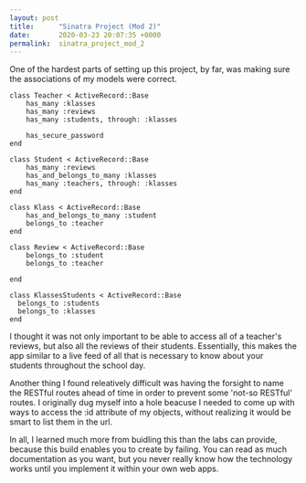 ```yaml
---
layout: post
title:      "Sinatra Project (Mod 2)"
date:       2020-03-23 20:07:35 +0000
permalink:  sinatra_project_mod_2
---
```



One of the hardest parts of setting up this project, by far, was making sure the associations of my models were correct. 

```
class Teacher < ActiveRecord::Base
    has_many :klasses
    has_many :reviews
    has_many :students, through: :klasses
    
    has_secure_password
end
```

```
class Student < ActiveRecord::Base
    has_many :reviews
    has_and_belongs_to_many :klasses
    has_many :teachers, through: :klasses
end
```

```
class Klass < ActiveRecord::Base
    has_and_belongs_to_many :student
    belongs_to :teacher 
end
```

```
class Review < ActiveRecord::Base
    belongs_to :student
    belongs_to :teacher
    
end
```

```
class KlassesStudents < ActiveRecord::Base
  belongs_to :students
  belongs_to :klasses
end
```

I thought it was not only important to be able to access all of a teacher's reviews, but also all the reviews of their students. Essentially, this makes the app similar to a live feed of all that is necessary to know about your students throughout the school day. 

Another thing I found releatively difficult was having the forsight to name the RESTful routes ahead of time in order to prevent some 'not-so RESTful' routes. I originally dug myself into a hole beacuse I needed to come up with ways to access the :id attribute of my objects, without realizing it would be smart to list them in the url. 

In all, I learned much more from buidling this than the labs can provide, because this build enables you to create by failing. You can read as much documentation as you want, but you never really know how the technology works until you implement it within your own web apps. 
